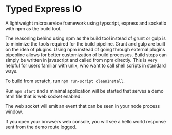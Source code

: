 # Typed Express IO
A lightweight microservice framework using typscript, express and socketio with npm as the build tool.

The reasoning behind using npm as the build tool instead of grunt or gulp is to minimize the tools required for the build pipeline. Grunt and gulp are built on the idea of plugins. Using npm instead of going through external plugins pipepline allows for better customization of build processes. Build steps can simply be written in javascript and called from npm directly. This is very helpful for users familiar with unix, who want to call shell scripts in standard ways.

To build from scratch, run ```npm run-script cleanInstall```.

Run ```npm start``` and a minimal application will be started that serves a demo html file that is web socket enabled.

The web socket will emit an event that can be seen in your node process window. 

If you open your browsers web console, you will see a hello world response sent from the demo route logged.

